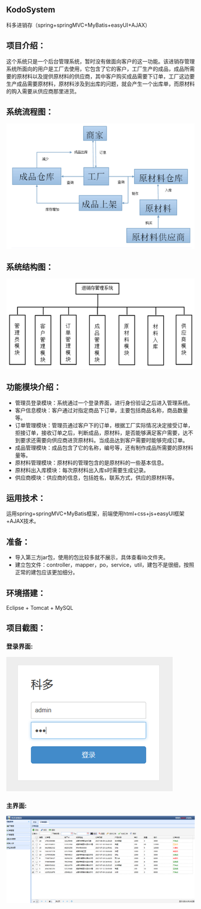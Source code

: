## KodoSystem

科多进销存（spring+springMVC+MyBatis+easyUI+AJAX）

## 项目介绍：

这个系统只是一个后台管理系统，暂时没有做面向客户的这一功能。该进销存管理系统所面向的用户是工厂去使用，它包含了它的客户，工厂生产的成品，成品所需要的原材料以及提供原材料的供应商，其中客户购买成品需要下订单，工厂这边要生产成品需要原材料，原材料涉及到出库的问题，就会产生一个出库单，而原材料的购入需要从供应商那里进货。

## 系统流程图：

![Alt text](https://github.com/Csh090501/KodoSystem/raw/master/img-floder/img2.png)

## 系统结构图：

![Alt text](https://github.com/Csh090501/KodoSystem/raw/master/img-floder/img1.png)


## 功能模块介绍：
- 管理员登录模块：系统通过一个登录界面，进行身份验证之后进入管理系统。
- 客户信息模块：客户通过对指定商品下订单，主要包括商品名称，商品数量等。
- 订单管理模块：管理员通过客户下的订单，根据工厂实际情况决定接受订单，拒接订单，接收订单之后，判断成品，原材料，是否能够满足客户需要，达不到要求还需要向供应商进货原材料。当成品达到客户需要时能够完成订单。
- 成品管理模块：成品包含了它的名称，编号等，还有制作成品所需要的原材料量等。
- 原材料管理模块：原材料的管理包含的是原材料的一些基本信息。
- 原材料出入库模块：每次原材料出入库s时需要生成记录。
- 供应商模块：供应商的信息，包括姓名，联系方式，供应的原材料等。

## 运用技术：

运用spring+springMVC+MyBatis框架，前端使用html+css+js+easyUI框架+AJAX技术。

## 准备：
- 导入第三方jar包，使用的包比较多就不展示，具体查看lib文件夹。
- 建立包文件：controller，mapper，po，service，util，建包不是很细，按照正常的建包应该更加细分。

## 环境搭建： 

Eclipse + Tomcat + MySQL

## 项目截图：

### 登录界面:

![Alt text](https://github.com/Csh090501/KodoSystem/raw/master/img-floder/login.png)

### 主界面:

![Alt text](https://github.com/Csh090501/KodoSystem/raw/master/img-floder/main.png)